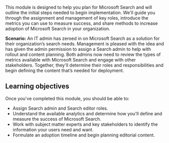 This module is designed to help you plan for Microsoft Search and will outline the initial steps needed to begin implementation. We'll guide you through the assignment and management of key roles, introduce the metrics you can use to measure success, and share methods to increase adoption of Microsoft Search in your organization. 

**Scenario:** An IT admin has zeroed in on Microsoft Search as a solution for their organization’s search needs. Management is pleased with the idea and has given the admin permission to assign a Search admin to help with rollout and content planning. Both admins now need to review the types of metrics available with Microsoft Search and engage with other stakeholders. Together, they'll determine their roles and responsibilities and begin defining the content that’s needed for deployment.

## Learning objectives

Once you've completed this module, you should be able to:  

- Assign Search admin and Search editor roles.
- Understand the available analytics and determine how you'll define and measure the success of Microsoft Search.
- Work with subject matter experts and key stakeholders to identify the information your users need and want.
- Formulate an adoption timeline and begin planning editorial content.

